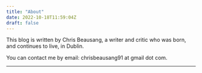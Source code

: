 ```yaml
---
title: "About"
date: 2022-10-18T11:59:04Z
draft: false
---
```

This blog is written by Chris Beausang, a writer and critic who was born, and continues to live, in Dublin. 

You can contact me by email: chrisbeausang91 at gmail dot com.

---
